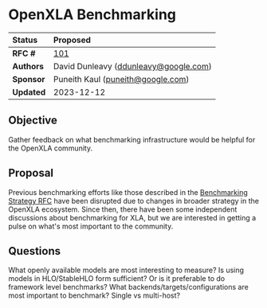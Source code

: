 # OpenXLA Benchmarking
| Status        | Proposed                                                |
| :------------ | :------------------------------------------------------ |
| **RFC #**     | [101](https://github.com/openxla/community/pull/101) |
| **Authors** | David Dunleavy (ddunleavy@google.com) |
| **Sponsor**   | Puneith Kaul (puneith@google.com)                        |
| **Updated**   | 2023-12-12

## Objective
Gather feedback on what benchmarking infrastructure would be helpful for the OpenXLA community.

## Proposal
Previous benchmarking efforts like those described in the
[Benchmarking Strategy RFC](https://github.com/openxla/community/blob/main/rfcs/20230505-benchmarking-strategy.md)
have been disrupted due to changes in broader strategy in the OpenXLA ecosystem.
Since then, there have been some independent discussions about benchmarking for XLA,
but we are interested in getting a pulse on what's most important to the community.

## Questions
What openly available models are most interesting to measure?
Is using models in HLO/StableHLO form sufficient? Or is it preferable to do framework level benchmarks?
What backends/targets/configurations are most important to benchmark? Single vs multi-host?
